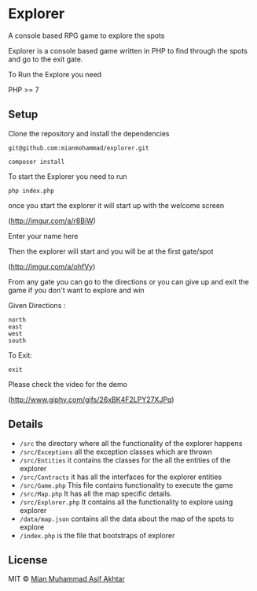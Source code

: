 # Explorer

A console based RPG game to explore the spots

Explorer is a console based game written in PHP to find through the spots and go to the exit gate.

To Run the Explore you need 

PHP >= 7

## Setup

Clone the repository and install the dependencies

```
git@github.com:mianmohammad/explorer.git
```

```
composer install
```

To start the Explorer you need to run 

```
php index.php
```

once you start the explorer it will start up with the welcome screen

(http://imgur.com/a/r8BiW)

Enter your name here

Then the explorer will start and you will be at the first gate/spot

(http://imgur.com/a/ohfVy)

From any gate you can go to the directions or you can give up and exit the game if you don't
want to explore and win

Given Directions :
```
north
east
west
south
```
To Exit:

```
exit
```

Please check the video for the demo 

(http://www.giphy.com/gifs/26xBK4F2LPY27XJPq)

## Details

- `/src` the directory where all the functionality of the explorer happens
- `/src/Exceptions` all the exception classes which are thrown
- `/src/Entities` it contains the classes for the all the entities of the explorer
- `/src/Contracts` it has all the interfaces for the explorer entities
- `/src/Game.php` This file contains functionality to execute the game
- `/src/Map.php` It has all the map specific details.
- `/src/Explorer.php` It contains all the functionality to explore using explorer
- `/data/map.json` contains all the data about the map of the spots to explore
- `/index.php` is the file that bootstraps of explorer


## License
 
 MIT &copy; [Mian Muhammad Asif Akhtar](http://mianasif.info)
